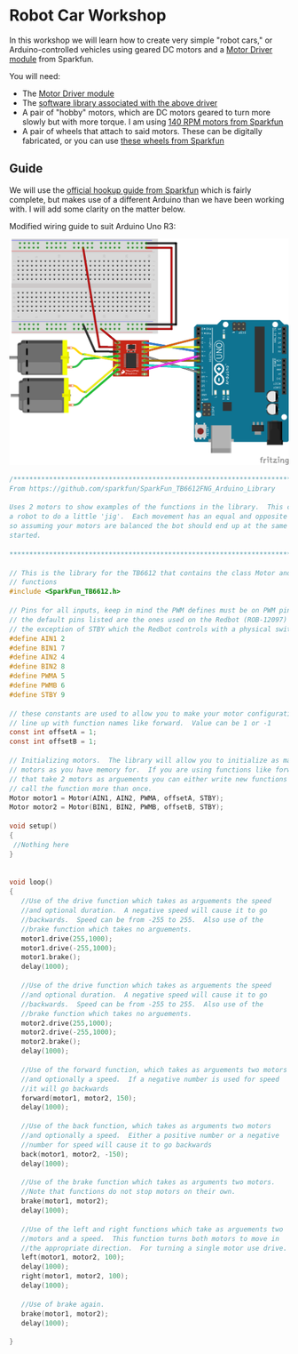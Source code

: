 # Robot Car Workshop

In this workshop we will learn how to create very simple "robot cars," or Arduino-controlled vehicles using geared DC motors and a [Motor Driver module](https://www.sparkfun.com/products/14451) from Sparkfun.

You will need:
+ The [Motor Driver module](https://www.sparkfun.com/products/14451)
+ The [software library associated with the above driver](https://github.com/sparkfun/SparkFun_TB6612FNG_Arduino_Library/archive/master.zip)
+ A pair of "hobby" motors, which are DC motors geared to turn more slowly but with more torque. I am using [140 RPM motors from Sparkfun](https://www.sparkfun.com/products/13302)
+ A pair of wheels that attach to said motors. These can be digitally fabricated, or you can use [these wheels from Sparkfun](https://www.sparkfun.com/products/13259)

## Guide

We will use the [official hookup guide from Sparkfun](https://learn.sparkfun.com/tutorials/tb6612fng-hookup-guide) which is fairly complete, but makes use of a different Arduino than we have been working with. I will add some clarity on the matter below.

Modified wiring guide to suit Arduino Uno R3:

![Modified wiring guide to suit Arduino Uno R3](wiring1.png)

```c
/******************************************************************************
From https://github.com/sparkfun/SparkFun_TB6612FNG_Arduino_Library

Uses 2 motors to show examples of the functions in the library.  This causes
a robot to do a little 'jig'.  Each movement has an equal and opposite movement
so assuming your motors are balanced the bot should end up at the same place it
started.

******************************************************************************/

// This is the library for the TB6612 that contains the class Motor and all the
// functions
#include <SparkFun_TB6612.h>

// Pins for all inputs, keep in mind the PWM defines must be on PWM pins
// the default pins listed are the ones used on the Redbot (ROB-12097) with
// the exception of STBY which the Redbot controls with a physical switch
#define AIN1 2
#define BIN1 7
#define AIN2 4
#define BIN2 8
#define PWMA 5
#define PWMB 6
#define STBY 9

// these constants are used to allow you to make your motor configuration
// line up with function names like forward.  Value can be 1 or -1
const int offsetA = 1;
const int offsetB = 1;

// Initializing motors.  The library will allow you to initialize as many
// motors as you have memory for.  If you are using functions like forward
// that take 2 motors as arguements you can either write new functions or
// call the function more than once.
Motor motor1 = Motor(AIN1, AIN2, PWMA, offsetA, STBY);
Motor motor2 = Motor(BIN1, BIN2, PWMB, offsetB, STBY);

void setup()
{
 //Nothing here
}


void loop()
{
   //Use of the drive function which takes as arguements the speed
   //and optional duration.  A negative speed will cause it to go
   //backwards.  Speed can be from -255 to 255.  Also use of the
   //brake function which takes no arguements.
   motor1.drive(255,1000);
   motor1.drive(-255,1000);
   motor1.brake();
   delay(1000);

   //Use of the drive function which takes as arguements the speed
   //and optional duration.  A negative speed will cause it to go
   //backwards.  Speed can be from -255 to 255.  Also use of the
   //brake function which takes no arguements.
   motor2.drive(255,1000);
   motor2.drive(-255,1000);
   motor2.brake();
   delay(1000);

   //Use of the forward function, which takes as arguements two motors
   //and optionally a speed.  If a negative number is used for speed
   //it will go backwards
   forward(motor1, motor2, 150);
   delay(1000);

   //Use of the back function, which takes as arguments two motors
   //and optionally a speed.  Either a positive number or a negative
   //number for speed will cause it to go backwards
   back(motor1, motor2, -150);
   delay(1000);

   //Use of the brake function which takes as arguments two motors.
   //Note that functions do not stop motors on their own.
   brake(motor1, motor2);
   delay(1000);

   //Use of the left and right functions which take as arguements two
   //motors and a speed.  This function turns both motors to move in
   //the appropriate direction.  For turning a single motor use drive.
   left(motor1, motor2, 100);
   delay(1000);
   right(motor1, motor2, 100);
   delay(1000);

   //Use of brake again.
   brake(motor1, motor2);
   delay(1000);

}
```
